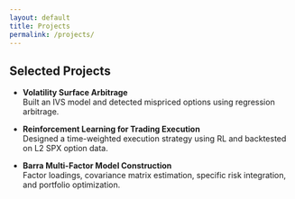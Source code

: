 ```yaml
---
layout: default
title: Projects
permalink: /projects/
---
```


## Selected Projects

- **Volatility Surface Arbitrage**  
  Built an IVS model and detected mispriced options using regression arbitrage.

- **Reinforcement Learning for Trading Execution**  
  Designed a time-weighted execution strategy using RL and backtested on L2 SPX option data.

- **Barra Multi-Factor Model Construction**  
  Factor loadings, covariance matrix estimation, specific risk integration, and portfolio optimization.
